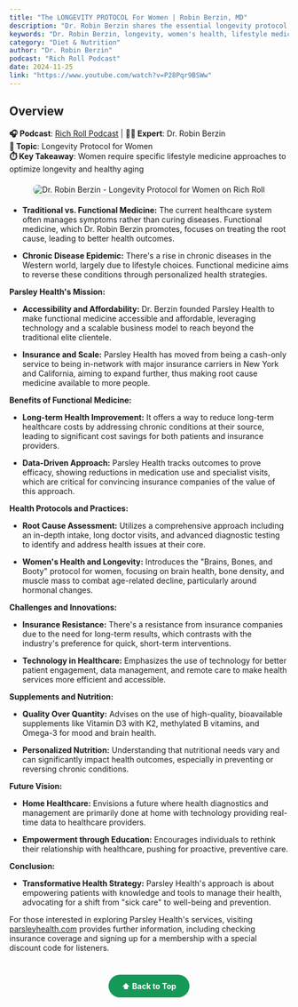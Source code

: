 ```yaml
---
title: "The LONGEVITY PROTOCOL For Women | Robin Berzin, MD"
description: "Dr. Robin Berzin shares the essential longevity protocol specifically designed for women, covering lifestyle medicine approaches to healthy aging."
keywords: "Dr. Robin Berzin, longevity, women's health, lifestyle medicine, aging, Rich Roll, longevity protocol"
category: "Diet & Nutrition"
author: "Dr. Robin Berzin"
podcast: "Rich Roll Podcast"
date: 2024-11-25
link: "https://www.youtube.com/watch?v=P28Pqr9BSWw"
---
```


## Overview

**🎧 Podcast**: [Rich Roll Podcast](https://richroll.com/all-episodes/) | **👩‍⚕️ Expert**: Dr. Robin Berzin  
**🎯 Topic**: Longevity Protocol for Women  
**⏱️ Key Takeaway**: Women require specific lifestyle medicine approaches to optimize longevity and healthy aging

<div style="text-align: center; margin: 20px 0;">
  <img src="https://img.youtube.com/vi/P28Pqr9BSWw/maxresdefault.jpg" alt="Dr. Robin Berzin - Longevity Protocol for Women on Rich Roll" style="max-width: 100%; border-radius: 8px; box-shadow: 0 4px 8px rgba(0,0,0,0.1);">
</div>

- **Traditional vs. Functional Medicine:** The current healthcare system often manages symptoms rather than curing diseases. Functional medicine, which Dr. Robin Berzin promotes, focuses on treating the root cause, leading to better health outcomes.

- **Chronic Disease Epidemic:** There's a rise in chronic diseases in the Western world, largely due to lifestyle choices. Functional medicine aims to reverse these conditions through personalized health strategies.

**Parsley Health's Mission:**

- **Accessibility and Affordability:** Dr. Berzin founded Parsley Health to make functional medicine accessible and affordable, leveraging technology and a scalable business model to reach beyond the traditional elite clientele.

- **Insurance and Scale:** Parsley Health has moved from being a cash-only service to being in-network with major insurance carriers in New York and California, aiming to expand further, thus making root cause medicine available to more people.

**Benefits of Functional Medicine:**

- **Long-term Health Improvement:** It offers a way to reduce long-term healthcare costs by addressing chronic conditions at their source, leading to significant cost savings for both patients and insurance providers.

- **Data-Driven Approach:** Parsley Health tracks outcomes to prove efficacy, showing reductions in medication use and specialist visits, which are critical for convincing insurance companies of the value of this approach.

**Health Protocols and Practices:**

- **Root Cause Assessment:** Utilizes a comprehensive approach including an in-depth intake, long doctor visits, and advanced diagnostic testing to identify and address health issues at their core.

- **Women's Health and Longevity:** Introduces the "Brains, Bones, and Booty" protocol for women, focusing on brain health, bone density, and muscle mass to combat age-related decline, particularly around hormonal changes.

**Challenges and Innovations:**

- **Insurance Resistance:** There's a resistance from insurance companies due to the need for long-term results, which contrasts with the industry's preference for quick, short-term interventions.

- **Technology in Healthcare:** Emphasizes the use of technology for better patient engagement, data management, and remote care to make health services more efficient and accessible.

**Supplements and Nutrition:**

- **Quality Over Quantity:** Advises on the use of high-quality, bioavailable supplements like Vitamin D3 with K2, methylated B vitamins, and Omega-3 for mood and brain health.

- **Personalized Nutrition:** Understanding that nutritional needs vary and can significantly impact health outcomes, especially in preventing or reversing chronic conditions.

**Future Vision:**

- **Home Healthcare:** Envisions a future where health diagnostics and management are primarily done at home with technology providing real-time data to healthcare providers.

- **Empowerment through Education:** Encourages individuals to rethink their relationship with healthcare, pushing for proactive, preventive care.

**Conclusion:**

- **Transformative Health Strategy:** Parsley Health's approach is about empowering patients with knowledge and tools to manage their health, advocating for a shift from "sick care" to well-being and prevention.

For those interested in exploring Parsley Health's services, visiting [parsleyhealth.com](https://parsleyhealth.com) provides further information, including checking insurance coverage and signing up for a membership with a special discount code for listeners.

<div style="text-align: center; margin: 40px 0;">
  <a href="#" style="background: #159957; color: white; padding: 12px 24px; border-radius: 25px; text-decoration: none; font-weight: bold; display: inline-block; transition: all 0.3s ease;" onmouseover="this.style.background='#1e7e34'; this.style.transform='translateY(-2px)'" onmouseout="this.style.background='#159957'; this.style.transform='translateY(0)'">
    ⬆️ Back to Top
  </a>
</div>